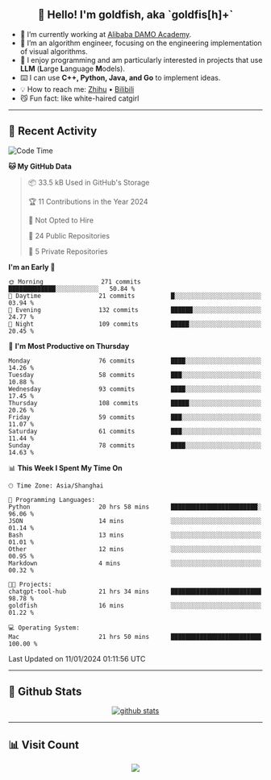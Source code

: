 
<h2 align="center">👋 Hello! I'm goldfish, aka `goldfis[h]+`</h2>

- 📍 I’m currently working at [Alibaba DAMO Academy](https://damo.alibaba.com/).  
- 🌱 I’m an algorithm engineer, focusing on the engineering implementation of visual algorithms.  
- 💬 I enjoy programming and am particularly interested in projects that use **LLM** (**L**arge **L**anguage **M**odels).   
- ⌨️ I can use **C++, Python, Java, and Go** to implement ideas.  
- 💡 How to reach me: [Zhihu](https://www.zhihu.com/people/goldfishh) • [Bilibili](https://space.bilibili.com/11349246)  
- 😼 Fun fact: like white-haired catgirl  

-------

## 🔧 Recent Activity

<!--START_SECTION:waka-->
![Code Time](http://img.shields.io/badge/Code%20Time-31%20hrs%2031%20mins-blue)

**🐱 My GitHub Data** 

> 📦 33.5 kB Used in GitHub's Storage 
 > 
> 🏆 11 Contributions in the Year 2024
 > 
> 🚫 Not Opted to Hire
 > 
> 📜 24 Public Repositories 
 > 
> 🔑 5 Private Repositories 
 > 
**I'm an Early 🐤** 

```text
🌞 Morning                271 commits         █████████████░░░░░░░░░░░░   50.84 % 
🌆 Daytime                21 commits          █░░░░░░░░░░░░░░░░░░░░░░░░   03.94 % 
🌃 Evening                132 commits         ██████░░░░░░░░░░░░░░░░░░░   24.77 % 
🌙 Night                  109 commits         █████░░░░░░░░░░░░░░░░░░░░   20.45 % 
```
📅 **I'm Most Productive on Thursday** 

```text
Monday                   76 commits          ████░░░░░░░░░░░░░░░░░░░░░   14.26 % 
Tuesday                  58 commits          ███░░░░░░░░░░░░░░░░░░░░░░   10.88 % 
Wednesday                93 commits          ████░░░░░░░░░░░░░░░░░░░░░   17.45 % 
Thursday                 108 commits         █████░░░░░░░░░░░░░░░░░░░░   20.26 % 
Friday                   59 commits          ███░░░░░░░░░░░░░░░░░░░░░░   11.07 % 
Saturday                 61 commits          ███░░░░░░░░░░░░░░░░░░░░░░   11.44 % 
Sunday                   78 commits          ████░░░░░░░░░░░░░░░░░░░░░   14.63 % 
```


📊 **This Week I Spent My Time On** 

```text
🕑︎ Time Zone: Asia/Shanghai

💬 Programming Languages: 
Python                   20 hrs 58 mins      ████████████████████████░   96.06 % 
JSON                     14 mins             ░░░░░░░░░░░░░░░░░░░░░░░░░   01.14 % 
Bash                     13 mins             ░░░░░░░░░░░░░░░░░░░░░░░░░   01.01 % 
Other                    12 mins             ░░░░░░░░░░░░░░░░░░░░░░░░░   00.95 % 
Markdown                 4 mins              ░░░░░░░░░░░░░░░░░░░░░░░░░   00.32 % 

🐱‍💻 Projects: 
chatgpt-tool-hub         21 hrs 34 mins      █████████████████████████   98.78 % 
goldfish                 16 mins             ░░░░░░░░░░░░░░░░░░░░░░░░░   01.22 % 

💻 Operating System: 
Mac                      21 hrs 50 mins      █████████████████████████   100.00 % 
```


 Last Updated on 11/01/2024 01:11:56 UTC
<!--END_SECTION:waka-->

-------

## 📆 Github Stats

<p align="center">
    <a href="https://github.com/anuraghazra/github-readme-stats">
      <img src="https://github-readme-stats.vercel.app/api?username=goldfishh&show_icons=true&theme=dracula" alt="github stats" />
    </a>
</p>

-------

## 📊 Visit Count

<p align="center">
  <a href="https://count.getloli.com/"><img src="https://count.getloli.com/get/@:goldfishh?theme=rule34"></a>
</p>
